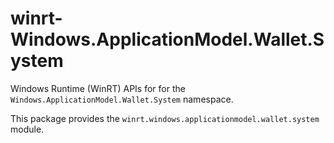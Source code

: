 <!-- warning: Please don't edit this file. It was automatically generated. -->

# winrt-Windows.ApplicationModel.Wallet.System

Windows Runtime (WinRT) APIs for for the `Windows.ApplicationModel.Wallet.System` namespace.

This package provides the `winrt.windows.applicationmodel.wallet.system` module.
